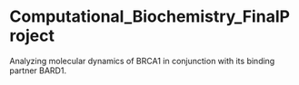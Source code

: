 # Computational_Biochemistry_FinalProject
Analyzing molecular dynamics of BRCA1 in conjunction with its binding partner BARD1.
